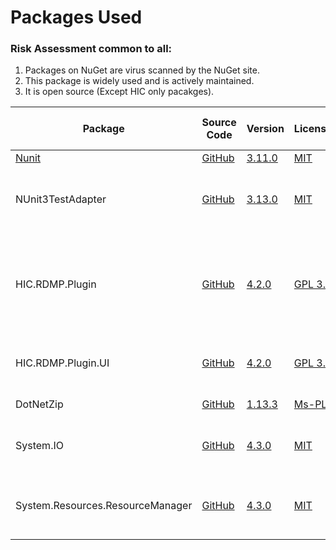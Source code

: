 

# Packages Used

### Risk Assessment common to all:
1. Packages on NuGet are virus scanned by the NuGet site.
2. This package is widely used and is actively maintained.
3. It is open source (Except HIC only pacakges).

| Package | Source Code | Version | License | Purpose | Additional Risk Assessment |
| ------- | ------------| --------| ------- | ------- | -------------------------- |
| [Nunit](https://nunit.org/) |[GitHub](https://github.com/nunit/nunit) | [3.11.0](https://www.nuget.org/packages/NUnit/3.11.0) | [MIT](https://opensource.org/licenses/MIT) | Unit testing |
| NUnit3TestAdapter | [GitHub](https://github.com/nunit/nunit3-vs-adapter)| [3.13.0](https://www.nuget.org/packages/NUnit3TestAdapter/3.13.0) | [MIT](https://opensource.org/licenses/MIT) | Run unit tests from within Visual Studio |
| HIC.RDMP.Plugin | [GitHub](https://github.com/HicServices/RDMP) | [4.2.0](https://www.nuget.org/packages/HIC.RDMP.Plugin/4.2.0) | [GPL 3.0](https://www.gnu.org/licenses/gpl-3.0.html) | Interact with RDMP objects, base classes for plugin components etc | |
| HIC.RDMP.Plugin.UI | [GitHub](https://github.com/HicServices/RDMP) | [4.2.0](https://www.nuget.org/packages/HIC.RDMP.Plugin.UI/4.2.0) |[GPL 3.0](https://www.gnu.org/licenses/gpl-3.0.html) | Interact with RDMP user interface API layer | |
| DotNetZip | [GitHub](https://github.com/DinoChiesa/DotNetZip) | [1.13.3](https://www.nuget.org/packages/DotNetZip/1.13.3) | [Ms-PL](https://github.com/DinoChiesa/DotNetZip/blob/master/License.txt) | Opens zip archives | |
| System.IO | [GitHub](https://github.com/dotnet/corefx)  | [4.3.0](https://www.nuget.org/packages/System.Drawing.Common/4.3.0) |[MIT](https://opensource.org/licenses/MIT) | Enables working with the file system |  |
| System.Resources.ResourceManager | [GitHub](https://github.com/dotnet/corefx)  | [4.3.0](https://www.nuget.org/packages/System.Resources.ResourceManager/4.3.0) |[MIT](https://opensource.org/licenses/MIT) | Enables working with embedded resources |  |
